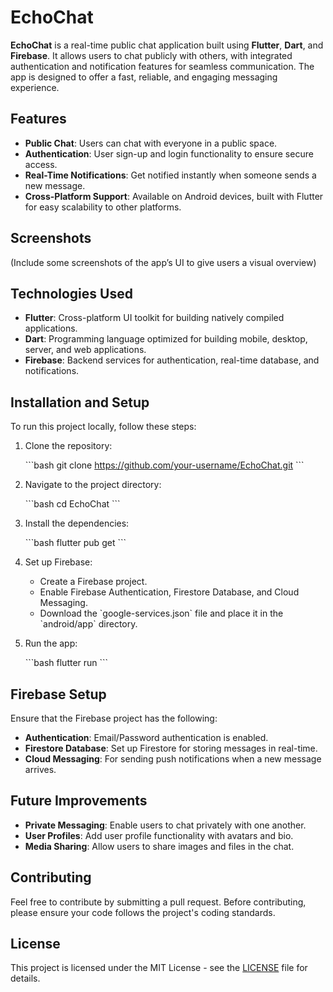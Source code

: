 
# EchoChat

**EchoChat** is a real-time public chat application built using **Flutter**, **Dart**, and **Firebase**. It allows users to chat publicly with others, with integrated authentication and notification features for seamless communication. The app is designed to offer a fast, reliable, and engaging messaging experience.

## Features

- **Public Chat**: Users can chat with everyone in a public space.
- **Authentication**: User sign-up and login functionality to ensure secure access.
- **Real-Time Notifications**: Get notified instantly when someone sends a new message.
- **Cross-Platform Support**: Available on Android devices, built with Flutter for easy scalability to other platforms.

## Screenshots

(Include some screenshots of the app’s UI to give users a visual overview)

## Technologies Used

- **Flutter**: Cross-platform UI toolkit for building natively compiled applications.
- **Dart**: Programming language optimized for building mobile, desktop, server, and web applications.
- **Firebase**: Backend services for authentication, real-time database, and notifications.

## Installation and Setup

To run this project locally, follow these steps:

1. Clone the repository:

   \`\`\`bash
   git clone https://github.com/your-username/EchoChat.git
   \`\`\`

2. Navigate to the project directory:

   \`\`\`bash
   cd EchoChat
   \`\`\`

3. Install the dependencies:

   \`\`\`bash
   flutter pub get
   \`\`\`

4. Set up Firebase:

   - Create a Firebase project.
   - Enable Firebase Authentication, Firestore Database, and Cloud Messaging.
   - Download the \`google-services.json\` file and place it in the \`android/app\` directory.

5. Run the app:

   \`\`\`bash
   flutter run
   \`\`\`

## Firebase Setup

Ensure that the Firebase project has the following:

- **Authentication**: Email/Password authentication is enabled.
- **Firestore Database**: Set up Firestore for storing messages in real-time.
- **Cloud Messaging**: For sending push notifications when a new message arrives.

## Future Improvements

- **Private Messaging**: Enable users to chat privately with one another.
- **User Profiles**: Add user profile functionality with avatars and bio.
- **Media Sharing**: Allow users to share images and files in the chat.

## Contributing

Feel free to contribute by submitting a pull request. Before contributing, please ensure your code follows the project's coding standards.

## License

This project is licensed under the MIT License - see the [LICENSE](LICENSE) file for details.
